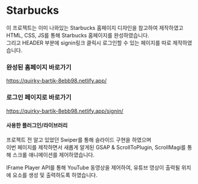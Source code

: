 # Starbucks
이 프로젝트는 이미 나와있는 Starbucks 홈페이지 디자인을 참고하여 제작하였고 <br />
HTML, CSS, JS를 통해 Starbucks 홈페이지를 완성하였습니다. <br />
그리고 HEADER 부분에 signin링크 클릭시 로그인할 수 있는 페이지를 따로 제작하였습니다.

### 완성된 홈페이지 바로가기
https://quirky-bartik-8ebb98.netlify.app/

### 로그인 페이지로 바로가기
https://quirky-bartik-8ebb98.netlify.app/signin/

#### 사용한 플러그인/라이브러리
프로젝트 전 알고 있었던 Swiper를 통해 슬라이드 구현을 하였으며 <br />
이번 페이지를 제작하면서 새롭게 알게된 GSAP & ScrollToPlugin, ScrollMagi를 통해 스크롤 애니메이션를 제어하였습니다.

IFrame Player API를 통해 YouTube 동영상을 제어하여,
유튜브 영상이 출력될 위치에 요소를 생성 및 출력하도록 하였습니다.
